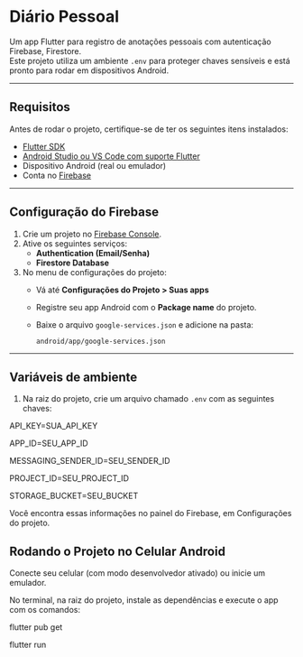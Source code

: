 # Diário Pessoal

Um app Flutter para registro de anotações pessoais com autenticação Firebase, Firestore.  
Este projeto utiliza um ambiente `.env` para proteger chaves sensíveis e está pronto para rodar em dispositivos Android.

---

## Requisitos

Antes de rodar o projeto, certifique-se de ter os seguintes itens instalados:

- [Flutter SDK](https://flutter.dev/docs/get-started/install)
- [Android Studio ou VS Code com suporte Flutter](https://docs.flutter.dev/tools)
- Dispositivo Android (real ou emulador)
- Conta no [Firebase](https://console.firebase.google.com)

---

## Configuração do Firebase

1. Crie um projeto no [Firebase Console](https://console.firebase.google.com).
2. Ative os seguintes serviços:
   - **Authentication (Email/Senha)**
   - **Firestore Database**
3. No menu de configurações do projeto:
   - Vá até **Configurações do Projeto > Suas apps**
   - Registre seu app Android com o **Package name** do projeto.
   - Baixe o arquivo `google-services.json` e adicione na pasta:

     ```
     android/app/google-services.json
     ```

---

## Variáveis de ambiente

1. Na raiz do projeto, crie um arquivo chamado `.env` com as seguintes chaves:

API_KEY=SUA_API_KEY

APP_ID=SEU_APP_ID

MESSAGING_SENDER_ID=SEU_SENDER_ID

PROJECT_ID=SEU_PROJECT_ID

STORAGE_BUCKET=SEU_BUCKET

Você encontra essas informações no painel do Firebase, em Configurações do projeto.

## Rodando o Projeto no Celular Android
Conecte seu celular (com modo desenvolvedor ativado) ou inicie um emulador.

No terminal, na raiz do projeto, instale as dependências e execute o app com os comandos:

flutter pub get

flutter run
